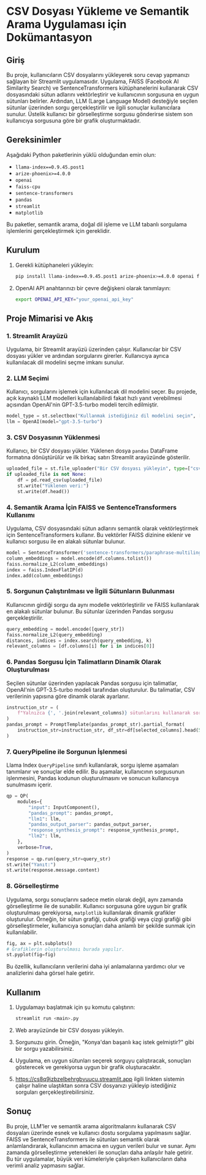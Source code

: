 
# CSV Dosyası Yükleme ve Semantik Arama Uygulaması için Dokümantasyon

## Giriş

Bu proje, kullanıcıların CSV dosyalarını yükleyerek soru cevap yapmanızı sağlayan bir Streamlit uygulamasıdır. Uygulama, FAISS (Facebook AI Similarity Search) ve SentenceTransformers kütüphanelerini kullanarak CSV dosyasındaki sütun adlarını vektörleştirir ve kullanıcının sorgusuna en uygun sütunları belirler. Ardından, LLM (Large Language Model) desteğiyle seçilen sütunlar üzerinden sorgu gerçekleştirilir ve ilgili sonuçlar kullanıcılara sunulur. Üstelik kullanıcı bir görselleştirme sorgusu gönderirse sistem son kullanıcıya sorgusuna göre bir grafik oluşturmaktadır.

## Gereksinimler

Aşağıdaki Python paketlerinin yüklü olduğundan emin olun:

- `llama-index==0.9.45.post1`
- `arize-phoenix>=4.0.0`
- `openai`
- `faiss-cpu`
- `sentence-transformers`
- `pandas`
- `streamlit`
- `matplotlib`

Bu paketler, semantik arama, doğal dil işleme ve LLM tabanlı sorgulama işlemlerini gerçekleştirmek için gereklidir.

## Kurulum

1. Gerekli kütüphaneleri yükleyin:

   ```bash
   pip install llama-index==0.9.45.post1 arize-phoenix>=4.0.0 openai faiss-cpu sentence-transformers pandas streamlit matplotlib
   ```

2. OpenAI API anahtarınızı bir çevre değişkeni olarak tanımlayın:

   ```bash
   export OPENAI_API_KEY="your_openai_api_key"
   ```

## Proje Mimarisi ve Akış

### 1. Streamlit Arayüzü

Uygulama, bir Streamlit arayüzü üzerinden çalışır. Kullanıcılar bir CSV dosyası yükler ve ardından sorgularını girerler. Kullanıcıya ayrıca kullanılacak dil modelini seçme imkanı sunulur.

### 2. LLM Seçimi

Kullanıcı, sorgularını işlemek için kullanılacak dil modelini seçer. Bu projede, açık kaynaklı LLM modelleri kullanılabilirdi fakat hızlı yanıt verebilmesi açısından OpenAI'nin GPT-3.5-turbo modeli tercih edilmiştir.

```python
model_type = st.selectbox("Kullanmak istediğiniz dil modelini seçin", ["OpenAI"])
llm = OpenAI(model="gpt-3.5-turbo")
```

### 3. CSV Dosyasının Yüklenmesi

Kullanıcı, bir CSV dosyası yükler. Yüklenen dosya `pandas` DataFrame formatına dönüştürülür ve ilk birkaç satırı Streamlit arayüzünde gösterilir.

```python
uploaded_file = st.file_uploader("Bir CSV dosyası yükleyin", type=["csv"])
if uploaded_file is not None:
    df = pd.read_csv(uploaded_file)
    st.write("Yüklenen veri:")
    st.write(df.head())
```

### 4. Semantik Arama İçin FAISS ve SentenceTransformers Kullanımı

Uygulama, CSV dosyasındaki sütun adlarını semantik olarak vektörleştirmek için SentenceTransformers kullanır. Bu vektörler FAISS dizinine eklenir ve kullanıcı sorgusu ile en alakalı sütunlar bulunur.

```python
model = SentenceTransformer('sentence-transformers/paraphrase-multilingual-MiniLM-L12-v2')
column_embeddings = model.encode(df.columns.tolist())
faiss.normalize_L2(column_embeddings)
index = faiss.IndexFlatIP(d)
index.add(column_embeddings)
```

### 5. Sorgunun Çalıştırılması ve İlgili Sütunların Bulunması

Kullanıcının girdiği sorgu da aynı modelle vektörleştirilir ve FAISS kullanılarak en alakalı sütunlar bulunur. Bu sütunlar üzerinden Pandas sorgusu gerçekleştirilir.

```python
query_embedding = model.encode([query_str])
faiss.normalize_L2(query_embedding)
distances, indices = index.search(query_embedding, k)
relevant_columns = [df.columns[i] for i in indices[0]]
```

### 6. Pandas Sorgusu İçin Talimatların Dinamik Olarak Oluşturulması

Seçilen sütunlar üzerinden yapılacak Pandas sorgusu için talimatlar, OpenAI'nin GPT-3.5-turbo modeli tarafından oluşturulur. Bu talimatlar, CSV verilerinin yapısına göre dinamik olarak ayarlanır.

```python
instruction_str = (
    f"Yalnızca {', '.join(relevant_columns)} sütunlarını kullanarak sorguyu Pandas ile çalıştırılabilir Python koduna çevirin."
)
pandas_prompt = PromptTemplate(pandas_prompt_str).partial_format(
    instruction_str=instruction_str, df_str=df[selected_columns].head(5)
)
```

### 7. QueryPipeline ile Sorgunun İşlenmesi

Llama Index `QueryPipeline` sınıfı kullanılarak, sorgu işleme aşamaları tanımlanır ve sonuçlar elde edilir. Bu aşamalar, kullanıcının sorgusunun işlenmesini, Pandas kodunun oluşturulmasını ve sonucun kullanıcıya sunulmasını içerir.

```python
qp = QP(
    modules={
        "input": InputComponent(),
        "pandas_prompt": pandas_prompt,
        "llm1": llm,
        "pandas_output_parser": pandas_output_parser,
        "response_synthesis_prompt": response_synthesis_prompt,
        "llm2": llm,
    },
    verbose=True,
)
response = qp.run(query_str=query_str)
st.write("Yanıt:")
st.write(response.message.content)
```

### 8. Görselleştirme

Uygulama, sorgu sonuçlarını sadece metin olarak değil, aynı zamanda görselleştirme ile de sunabilir. Kullanıcı sorgusuna göre uygun bir grafik oluşturulması gerekiyorsa, `matplotlib` kullanılarak dinamik grafikler oluşturulur. Örneğin, bir sütun grafiği, çubuk grafiği veya çizgi grafiği gibi görselleştirmeler, kullanıcıya sonuçları daha anlamlı bir şekilde sunmak için kullanılabilir.

```python
fig, ax = plt.subplots()
# Grafiklerin oluşturulması burada yapılır.
st.pyplot(fig=fig)
```

Bu özellik, kullanıcıların verilerini daha iyi anlamalarına yardımcı olur ve analizlerini daha görsel hale getirir.

## Kullanım

1. Uygulamayı başlatmak için şu komutu çalıştırın:

   ```bash
   streamlit run <main>.py
   ```

2. Web arayüzünde bir CSV dosyası yükleyin.

3. Sorgunuzu girin. Örneğin, "Konya'dan başarılı kaç istek gelmiştir?" gibi bir sorgu yazabilirsiniz.

4. Uygulama, en uygun sütunları seçerek sorguyu çalıştıracak, sonuçları gösterecek ve gerekiyorsa uygun bir grafik oluşturacaktır.

5. https://cs8q9jzbzelbehrgbvuucu.streamlit.app ilgili linkten sistemin çalışır haline ulaştıktan sonra CSV dosyanızı yükleyip istediğiniz sorguları gerçekleştirebilirsiniz.

## Sonuç

Bu proje, LLM'ler ve semantik arama algoritmalarını kullanarak CSV dosyaları üzerinde esnek ve kullanıcı dostu sorgulama yapılmasını sağlar. FAISS ve SentenceTransformers ile sütunları semantik olarak anlamlandırarak, kullanıcının amacına en uygun verileri bulur ve sunar. Aynı zamanda görselleştirme yetenekleri ile sonuçları daha anlaşılır hale getirir. Bu tür uygulamalar, büyük veri kümeleriyle çalışırken kullanıcıların daha verimli analiz yapmasını sağlar.
